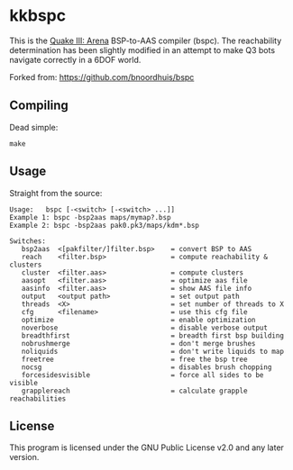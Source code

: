 # kkbspc

This is the [Quake III: Arena](http://www.idsoftware.com/games/quake/quake3-arena/) BSP-to-AAS compiler (bspc).
The reachability determination has been slightly modified in an attempt to make Q3 bots navigate correctly in a 6DOF world.

Forked from: https://github.com/bnoordhuis/bspc

## Compiling

Dead simple:

	make

## Usage

Straight from the source:

	Usage:   bspc [-<switch> [-<switch> ...]]
	Example 1: bspc -bsp2aas maps/mymap?.bsp
	Example 2: bspc -bsp2aas pak0.pk3/maps/kdm*.bsp

	Switches:
	   bsp2aas  <[pakfilter/]filter.bsp>    = convert BSP to AAS
	   reach    <filter.bsp>                = compute reachability & clusters
	   cluster  <filter.aas>                = compute clusters
	   aasopt   <filter.aas>                = optimize aas file
	   aasinfo  <filter.aas>                = show AAS file info
	   output   <output path>               = set output path
	   threads  <X>                         = set number of threads to X
	   cfg      <filename>                  = use this cfg file
	   optimize                             = enable optimization
	   noverbose                            = disable verbose output
	   breadthfirst                         = breadth first bsp building
	   nobrushmerge                         = don't merge brushes
	   noliquids                            = don't write liquids to map
	   freetree                             = free the bsp tree
	   nocsg                                = disables brush chopping
	   forcesidesvisible                    = force all sides to be visible
	   grapplereach                         = calculate grapple reachabilities

## License

This program is licensed under the GNU Public License v2.0 and any later version.
